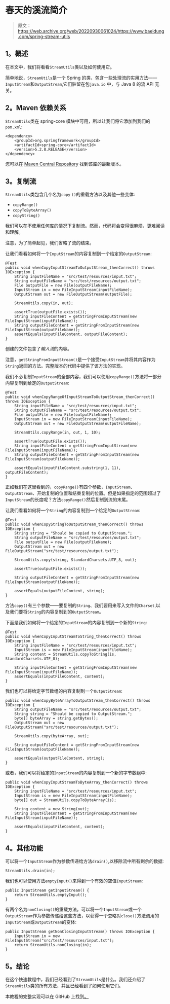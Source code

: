 # 春天的溪流简介

> 原文：<https://web.archive.org/web/20220930061024/https://www.baeldung.com/spring-stream-utils>

## **1。概述**

在本文中，我们将看看`StreamUtils`类以及如何使用它。

简单地说，`StreamUtils`是一个 Spring 的类，包含一些处理流的实用方法——`InputStream`和`OutputStream`,它们驻留在包`java.io` 中，与 Java 8 的流 API 无关。

## **2。Maven 依赖关系**

`StreamUtils`类在 spring-core 模块中可用，所以让我们将它添加到我们的`pom.xml`:

```
<dependency>
    <groupId>org.springframework</groupId>
    <artifactId>spring-core</artifactId>
    <version>5.2.8.RELEASE</version>
</dependency>
```

您可以在 [Maven Central Repository](https://web.archive.org/web/20221126224836/https://mvnrepository.com/artifact/org.springframework/spring-core) 找到该库的最新版本。

## **3。复制流**

`StreamUtils`类包含几个名为`copy` `()`的重载方法以及其他一些变体:

*   `copyRange()`
*   `copyToByteArray()`
*   `copyString()`

我们可以在不使用任何库的情况下复制流。然而，代码将会变得很麻烦，更难阅读和理解。

注意，为了简单起见，我们省略了流的结束。

让我们看看如何将一个`InputStream`的内容复制到一个给定的`OutputStream`:

```
@Test
public void whenCopyInputStreamToOutputStream_thenCorrect() throws IOException {
    String inputFileName = "src/test/resources/input.txt";
    String outputFileName = "src/test/resources/output.txt";
    File outputFile = new File(outputFileName);
    InputStream in = new FileInputStream(inputFileName);
    OutputStream out = new FileOutputStream(outputFile);

    StreamUtils.copy(in, out);

    assertTrue(outputFile.exists());
    String inputFileContent = getStringFromInputStream(new FileInputStream(inputFileName));
    String outputFileContent = getStringFromInputStream(new FileInputStream(outputFileName));
    assertEquals(inputFileContent, outputFileContent);
}
```

创建的文件包含了*输入流*的内容。

注意，`getStringFromInputStream()`是一个接受`InputStream`并将其内容作为`String`返回的方法。完整版本的代码中提供了该方法的实现。

我们不必复制`InputStream`的全部内容，我们可以使用`copyRange()`方法将一部分内容复制到给定的`OutputStream`:

```
@Test
public void whenCopyRangeOfInputStreamToOutputStream_thenCorrect() throws IOException {
    String inputFileName = "src/test/resources/input.txt";
    String outputFileName = "src/test/resources/output.txt";
    File outputFile = new File(outputFileName);
    InputStream in = new FileInputStream(inputFileName);
    OutputStream out = new FileOutputStream(outputFileName);

    StreamUtils.copyRange(in, out, 1, 10);

    assertTrue(outputFile.exists());
    String inputFileContent = getStringFromInputStream(new FileInputStream(inputFileName));
    String outputFileContent = getStringFromInputStream(new FileInputStream(outputFileName));

    assertEquals(inputFileContent.substring(1, 11), outputFileContent);
}
```

正如我们在这里看到的，`copyRange()`有四个参数，`InputStream`、`OutputStream`、开始复制的位置和结束复制的位置。但是如果指定的范围超过了`InputStream`的长度呢？方法`copyRange()`然后复制到流的末尾。

让我们看看如何将一个`String`的内容复制到一个给定的`OutputStream`:

```
@Test
public void whenCopyStringToOutputStream_thenCorrect() throws IOException {
    String string = "Should be copied to OutputStream.";
    String outputFileName = "src/test/resources/output.txt";
    File outputFile = new File(outputFileName);
    OutputStream out = new FileOutputStream("src/test/resources/output.txt");

    StreamUtils.copy(string, StandardCharsets.UTF_8, out);

    assertTrue(outputFile.exists());

    String outputFileContent = getStringFromInputStream(new FileInputStream(outputFileName));

    assertEquals(outputFileContent, string);
}
```

方法`copy()`有三个参数——要复制的`String`、我们要用来写入文件的`Charset`,以及我们要将`String`的内容复制到的`OutputStream`。

下面是我们如何将一个给定的`InputStream`的内容复制到一个新的`String`:

```
@Test
public void whenCopyInputStreamToString_thenCorrect() throws IOException {
    String inputFileName = "src/test/resources/input.txt";
    InputStream is = new FileInputStream(inputFileName);
    String content = StreamUtils.copyToString(is, StandardCharsets.UTF_8);

    String inputFileContent = getStringFromInputStream(new FileInputStream(inputFileName));
    assertEquals(inputFileContent, content);
}
```

我们也可以将给定字节数组的内容复制到一个`OutputStream`:

```
public void whenCopyByteArrayToOutputStream_thenCorrect() throws IOException {
    String outputFileName = "src/test/resources/output.txt";
    String string = "Should be copied to OutputStream.";
    byte[] byteArray = string.getBytes();
    OutputStream out = new FileOutputStream("src/test/resources/output.txt");

    StreamUtils.copy(byteArray, out);

    String outputFileContent = getStringFromInputStream(new FileInputStream(outputFileName));

    assertEquals(outputFileContent, string);
}
```

或者，我们可以将给定的`InputStream`的内容复制到一个新的字节数组中:

```
public void whenCopyInputStreamToByteArray_thenCorrect() throws IOException {
    String inputFileName = "src/test/resources/input.txt";
    InputStream is = new FileInputStream(inputFileName);
    byte[] out = StreamUtils.copyToByteArray(is);

    String content = new String(out);
    String inputFileContent = getStringFromInputStream(new FileInputStream(inputFileName));

    assertEquals(inputFileContent, content);
}
```

## **4。其他功能**

可以将一个`InputStream`作为参数传递给方法`drain()`,以移除流中所有剩余的数据:

```
StreamUtils.drain(in);
```

我们也可以使用方法`emptyInput()`来得到一个有效的空值`InputStream`:

```
public InputStream getInputStream() {
    return StreamUtils.emptyInput();
}
```

有两个名为`nonClosing()`的重载方法。可以将一个`InputStream`或一个`OutputStream`作为参数传递给这些方法，以获得一个忽略对`close()`方法调用的`InputStream`或`OutputStream`的变体:

```
public InputStream getNonClosingInputStream() throws IOException {
    InputStream in = new FileInputStream("src/test/resources/input.txt");
    return StreamUtils.nonClosing(in);
}
```

## **5。结论**

在这个快速教程中，我们已经看到了`StreamUtils`是什么。我们还介绍了`StreamUtils`类的所有方法，并且已经看到了如何使用它们。

本教程的完整实现可以在 GitHub 上找到[。](https://web.archive.org/web/20221126224836/https://github.com/eugenp/tutorials/tree/master/spring-core)